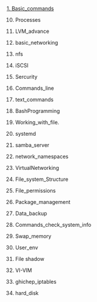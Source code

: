 
[1. Basic_commands](https://github.com/domanhduy/ghichep/blob/master/DuyDM/Linux/docs/Basic-commands.md)

10. Processes

12. LVM_advance

13. basic_networking

14. nfs

15. iSCSI

16. Sercurity

17. Commands_line

18. text_commands

19. BashProgramming

20. Working_with_file.

21. systemd

22. samba_server

23. network_namespaces

24. VirtualNetworking

25. File_system_Structure

26. File_permissions

27. Package_management

28. Data_backup

29. Commands_check_system_info

30. Swap_memory

31. User_env

32. File shadow

33. VI-VIM

34. ghichep_iptables

34. hard_disk